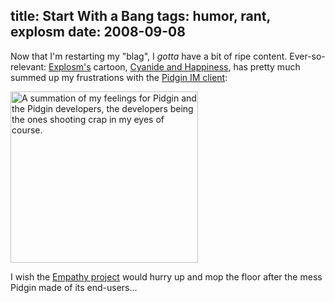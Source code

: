 title: Start With a Bang
tags: humor, rant, explosm
date: 2008-09-08
---
Now that I'm restarting my "blag", I <em>gotta</em> have a bit of ripe content.  Ever-so-relevant: <a href="http://www.explosm.net">Explosm's</a> cartoon, <a href="http://www.explosm.net/comics/new/">Cyanide and Happiness</a>, has pretty much summed up my frustrations with the <a href="http://pidgin.im">Pidgin IM client</a>:

<a href="http://files.leetcode.net/uploads/2008/09/messengerpigeonnew.png"><img src="http://files.leetcode.net/uploads/2008/09/messengerpigeonnew-300x274.png" alt="A summation of my feelings for Pidgin and the Pidgin developers, the developers being the ones shooting crap in my eyes of course." width="300" height="274" class="size-medium wp-image-10" /></a>

I wish the <a href="http://live.gnome.org/Empathy">Empathy project</a> would hurry up and mop the floor after the mess Pidgin made of its end-users...
